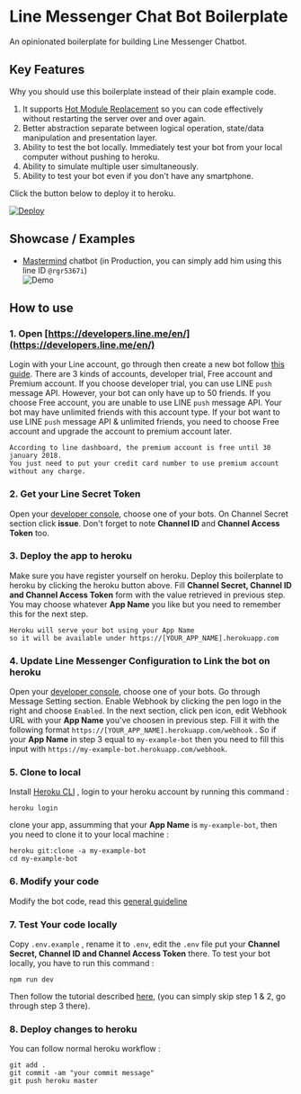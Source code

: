 # Line Messenger Chat Bot Boilerplate

An opinionated boilerplate for building Line Messenger Chatbot. 

## Key Features
Why you should use this boilerplate instead of their plain example code.
1. It supports [Hot Module Replacement](https://webpack.github.io/docs/hot-module-replacement.html) so you can code effectively without restarting the server over and over again. 
2. Better abstraction
separate between logical operation, state/data manipulation and presentation layer.
3. Ability to test the bot locally.
Immediately test your bot from your local computer without pushing to heroku.
4. Ability to simulate multiple user simultaneously.
5. Ability to test your bot even if you don't have any smartphone.

Click the button below to deploy it to heroku.

[![Deploy](https://www.herokucdn.com/deploy/button.svg)](https://heroku.com/deploy)

## Showcase / Examples
* [Mastermind](https://github.com/fawwaz/line-mastermind-chabot-game) chatbot (in Production, you can simply add him using this line ID `@rgr5367i`)  
![Demo](https://media.giphy.com/media/26u45VMCueClTdBPG/giphy.gif)

## How to use 
### 1. Open [https://developers.line.me/en/](https://developers.line.me/en/)
Login with your Line account, go through then create a new bot follow [this guide](https://developers.line.me/en/docs/messaging-api/getting-started/). There are 3 kinds of accounts, developer trial, Free account and Premium account. If you choose developer trial, you can use LINE `push` message API. However, your bot can only have up to 50 friends. If you choose Free account, you are unable to use LINE `push` message API. Your bot may have unlimited friends with this account type. If your bot want to use LINE `push` message API & unlimited friends, you need to choose Free account and upgrade the account to premium account later. 
```
According to line dashboard, the premium account is free until 30 january 2018. 
You just need to put your credit card number to use premium account without any charge.
```

### 2. Get your Line Secret Token
Open your [developer console](https://developers.line.me/console/), choose one of your bots. On Channel Secret section click **issue**. Don't forget to note **Channel ID** and **Channel Access Token** too.

### 3. Deploy the app to heroku
Make sure you have register yourself on heroku. Deploy this boilerplate to heroku by clicking the heroku button above. Fill **Channel Secret, Channel ID and Channel Access Token** form with the value retrieved in previous step. You may choose whatever **App Name** you like but you need to remember this for the next step.
```
Heroku will serve your bot using your App Name
so it will be available under https://[YOUR_APP_NAME].herokuapp.com
```

### 4. Update Line Messenger Configuration to Link the bot on heroku
Open your [developer console](https://developers.line.me/console/), choose one of your bots. Go through Message Setting section. Enable Webhook by clicking the pen logo in the right and choose `Enabled`.  In the next section, click pen icon, edit Webhook URL with your **App Name** you've choosen in previous step. Fill it with the following format `https://[YOUR_APP_NAME].herokuapp.com/webhook` . So if your **App Name** in step 3 equal to `my-example-bot` then you need to fill this input with `https://my-example-bot.herokuapp.com/webhook`.

### 5. Clone to local
Install [Heroku CLI](https://devcenter.heroku.com/articles/heroku-cli) , login to your heroku account by running this command :
```
heroku login
```
clone your app, assumming that your **App Name** is `my-example-bot`, then you need to clone it to your local machine :
```
heroku git:clone -a my-example-bot
cd my-example-bot
```

### 6. Modify your code
Modify the bot code, read this [general guideline](https://github.com/fawwaz/line-chatbot-boilerplate/wiki)


### 7. Test Your code locally
Copy `.env.example` , rename it to `.env`, edit the `.env` file put your **Channel Secret, Channel ID and Channel Access Token** there.
To test your bot locally, you have to run this command :
```
npm run dev
```
Then follow the tutorial described [here](https://gist.github.com/fawwaz/f41ed5c0253249f6c1a93ea49a6be68b), (you can simply skip step 1 & 2,  go through step 3 there).

### 8. Deploy changes to heroku 
You can follow normal heroku workflow :
```
git add .
git commit -am "your commit message"
git push heroku master
```





